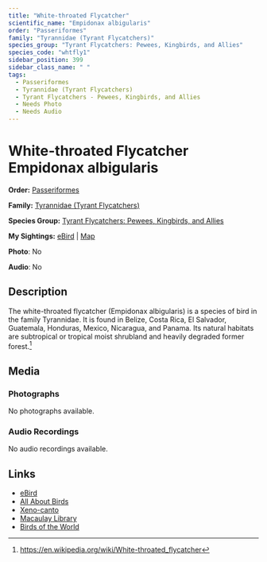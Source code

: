 ```yaml
---
title: "White-throated Flycatcher"
scientific_name: "Empidonax albigularis"
order: "Passeriformes"
family: "Tyrannidae (Tyrant Flycatchers)"
species_group: "Tyrant Flycatchers: Pewees, Kingbirds, and Allies"
species_code: "whtfly1"
sidebar_position: 399
sidebar_class_name: " "
tags: 
  - Passeriformes
  - Tyrannidae (Tyrant Flycatchers)
  - Tyrant Flycatchers - Pewees, Kingbirds, and Allies
  - Needs Photo
  - Needs Audio
---
```


# White-throated Flycatcher <span className='sci_name'>Empidonax albigularis</span>

**Order:** [Passeriformes](/tags/passeriformes)

**Family:** [Tyrannidae (Tyrant Flycatchers)](/tags/tyrannidae-tyrant-flycatchers)

**Species Group:** [Tyrant Flycatchers: Pewees, Kingbirds, and Allies](/tags/tyrant-flycatchers-pewees-kingbirds-and-allies)

**My Sightings:** [eBird](https://ebird.org/lifelist?r=world&time=life&spp=whtfly1) | [Map](/map?species_code=whtfly1)

**Photo**: No 

**Audio**: No

## Description
The white-throated flycatcher (Empidonax albigularis) is a species of bird in the family Tyrannidae. It is found in Belize, Costa Rica, El Salvador, Guatemala, Honduras, Mexico, Nicaragua, and Panama. Its natural habitats are subtropical or tropical moist shrubland and heavily degraded former forest.[^1]

[^1]: https://en.wikipedia.org/wiki/White-throated_flycatcher

## Media
### Photographs
No photographs available.

### Audio Recordings
No audio recordings available.

## Links
* [eBird](https://ebird.org/species/whtfly1) 
* [All About Birds](https://www.allaboutbirds.org/guide/whtfly1) 
* [Xeno-canto](https://www.xeno-canto.org/species/empidonax-albigularis) 
* [Macaulay Library](https://search.macaulaylibrary.org/catalog?taxonCode=whtfly1&sort=rating_rank_desc)
* [Birds of the World](https://birdsoftheworld.org/bow/species/whtfly1)
